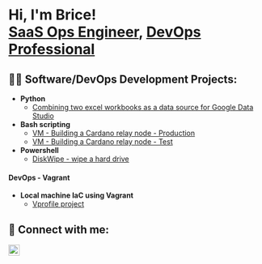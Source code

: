 <h1>Hi, I'm Brice! <br/><a href="https://github.com/deresolution20">SaaS Ops Engineer</a>, <a href="https://www.linkedin.com/in/briceneal/">DevOps Professional</a> </h1>

<h2>👨‍💻 Software/DevOps Development Projects:</h2>

- <b>Python</b>
  - [Combining two excel workbooks as a data source for Google Data Studio](https://github.com/deresolution20/Google-Colab-combine-two-excel-wbks)
- <b>Bash scripting</b>
  - [VM - Building a Cardano relay node - Production](https://github.com/deresolution20/Cardano-Mainnet-Relay-Node)
  - [VM - Building a Cardano relay node - Test](https://github.com/deresolution20/Cardano-TestNet-Relay-node)
- <b>Powershell</b>
  - [DiskWipe - wipe a hard drive](https://github.com/deresolution20/DiskWipe.Powershell)

<h4>DevOps - Vagrant</h4>

- <b>Local machine IaC using Vagrant</b>
  - [Vprofile project](https://github.com/deresolution20/vprofile-project/tree/automated)

<h2> 🤳 Connect with me:</h2>

[<img align="left" alt="BriceNeal | LinkedIn" width="22px" src="https://cdn.jsdelivr.net/npm/simple-icons@v3/icons/linkedin.svg" />][linkedin]

[linkedin]: https://linkedin.com/in/briceneal

<!--

Here are some ideas to get you started:

- 🔭 I’m currently working on ...
- 🌱 I’m currently learning ...
- 👯 I’m looking to collaborate on ...
- 🤔 I’m looking for help with ...
- 💬 Ask me about ...
- 📫 How to reach me: ...
- 😄 Pronouns: ...
- ⚡ Fun fact: ...
-->

